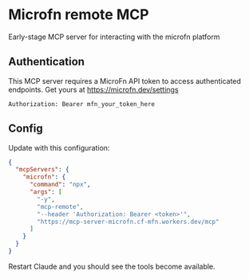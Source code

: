 # Microfn remote MCP

Early-stage MCP server for interacting with the microfn platform

## Authentication

This MCP server requires a MicroFn API token to access authenticated endpoints. Get yours at https://microfn.dev/settings

```
Authorization: Bearer mfn_your_token_here
```

## Config

Update with this configuration:

```json
{
  "mcpServers": {
    "microfn": {
      "command": "npx",
      "args": [
        "-y",
        "mcp-remote",
        "--header 'Authorization: Bearer <token>'",
        "https://mcp-server-microfn.cf-mfn.workers.dev/mcp"
      ]
    }
  }
}
```

Restart Claude and you should see the tools become available.
